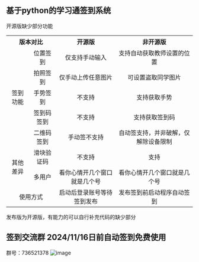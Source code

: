 ## 基于python的学习通签到系统
开源版缺少部分功能
<table style="text-align: center">
    <tr>
        <th colspan=2>版本对比</th>
        <th>开源版</th>
        <th>非开源版</th>
    </tr>
    <tr>
        <td rowspan=5>签到功能</td>
        <td>位置签到</td>
        <td>仅支持手动输入</td>
        <td>支持自动获取教师设置的位置</td>
    </tr>
    <tr>
        <td>拍照签到</td>
        <td>仅手动上传任意图片</td>
        <td>可设置盗取同学图片</td>
    </tr>
    <tr>
        <td>手势签到</td>
        <td>不支持</td>
        <td>支持获取手势</td>
    </tr>
    <tr>
        <td>签到码签到</td>
        <td>不支持</td>
        <td>支持获取签到码</td>
    </tr>
    <tr>
        <td>二维码签到</td>
        <td>手动签不支持</td>
        <td>自动签支持，并非破解，仅解除设备限制</td>
    </tr>
    <tr>
        <td rowspan=2>其他差异</td>
        <td>滑块验证码</td>
        <td>不支持</td>
        <td>支持</td>
    </tr>
    <tr>
        <td>多用户</td>
        <td>看你心情开几个窗口就是几个号</td>
        <td>看你心情开几个窗口就是几个号</td>
    </tr>
    <tr>
        <td colspan=2>使用方式</td>
        <td>启动后登录账号等待签到发布</td>
        <td>发布签到前启动程序自动签到</td>
    </tr>
</table>
发布版为开源版，有能力的可以自行补充代码的缺少部分

## 签到交流群 2024/11/16日前自动签到免费使用
群号：736521378
![image](https://github.com/user-attachments/assets/ee22c16d-3bd5-4d2f-8ecf-eb560cf9cd9d)



